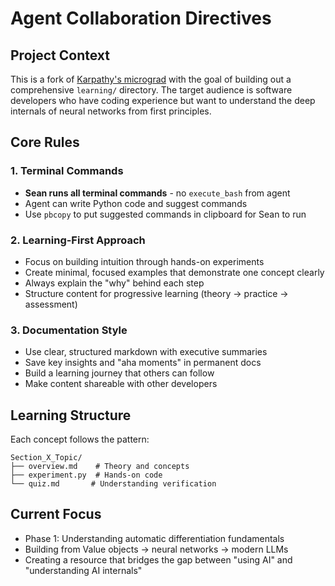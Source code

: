 # Agent Collaboration Directives

## Project Context

This is a fork of [Karpathy's micrograd](https://github.com/karpathy/micrograd) with the goal of building out a comprehensive `learning/` directory. The target audience is software developers who have coding experience but want to understand the deep internals of neural networks from first principles.

## Core Rules

### 1. Terminal Commands
- **Sean runs all terminal commands** - no `execute_bash` from agent
- Agent can write Python code and suggest commands
- Use `pbcopy` to put suggested commands in clipboard for Sean to run

### 2. Learning-First Approach
- Focus on building intuition through hands-on experiments
- Create minimal, focused examples that demonstrate one concept clearly
- Always explain the "why" behind each step
- Structure content for progressive learning (theory → practice → assessment)

### 3. Documentation Style
- Use clear, structured markdown with executive summaries
- Save key insights and "aha moments" in permanent docs
- Build a learning journey that others can follow
- Make content shareable with other developers

## Learning Structure

Each concept follows the pattern:
```
Section_X_Topic/
├── overview.md    # Theory and concepts
├── experiment.py  # Hands-on code
└── quiz.md       # Understanding verification
```

## Current Focus
- Phase 1: Understanding automatic differentiation fundamentals
- Building from Value objects → neural networks → modern LLMs
- Creating a resource that bridges the gap between "using AI" and "understanding AI internals"
